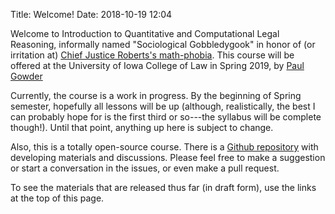 Title: Welcome!
Date: 2018-10-19 12:04


Welcome to Introduction to Quantitative and Computational Legal Reasoning, informally named "Sociological Gobbledygook" in honor of (or irritation at) [Chief Justice Roberts's math-phobia](https://fivethirtyeight.com/features/the-supreme-court-is-allergic-to-math/).  This course will be offered at the University of Iowa College of Law in Spring 2019, by [Paul Gowder](https://gowder.io)

Currently, the course is a work in progress. By the beginning of Spring semester, hopefully all lessons will be up (although, realistically, the best I can probably hope for is the first third or so---the syllabus will be complete though!). Until that point, anything up here is subject to change.

Also, this is a totally open-source course. There is a [Github repository](https://github.com/paultopia/quantitative-methods-for-lawyers) with developing materials and discussions. Please feel free to make a suggestion or start a conversation in the issues, or even make a pull request.

To see the materials that are released thus far (in draft form), use the links at the top of this page. 
